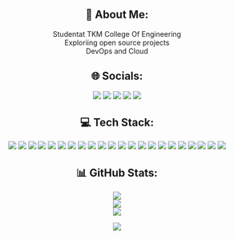 <!-- 💫 About Me: -->
<h2 align="center">💫 About Me:</h2>
<p align="center">
  Studentat TKM College Of Engineering<br>
 Exploriing open source projects<br>
  DevOps and Cloud<br>
  
</p>

<!-- 🌐 Socials: -->
<h2 align="center">🌐 Socials:</h2>
<p align="center">
  <a href="https://instagram.com/neergasm"><img src="https://img.shields.io/badge/Instagram-%23E4405F.svg?logo=Instagram&logoColor=white"/></a>
  <a href="https://linkedin.com/in/neeraj-manivarnan-91033126a"><img src="https://img.shields.io/badge/LinkedIn-%230077B5.svg?logo=linkedin&logoColor=white"/></a>
  <a href="https://medium.com/@neerajmanivarnan666"><img src="https://img.shields.io/badge/Medium-12100E?logo=medium&logoColor=white"/></a>
  <a href="https://stackoverflow.com/users/neerajmanivarnan"><img src="https://img.shields.io/badge/-Stackoverflow-FE7A16?logo=stack-overflow&logoColor=white"/></a>
  <a href="https://x.com/neergasm"><img src="https://img.shields.io/badge/X-black.svg?logo=X&logoColor=white"/></a>
</p>

<!-- 💻 Tech Stack: -->
<h2 align="center">💻 Tech Stack:</h2>
<p align="center">
  <img src="https://img.shields.io/badge/c-%2300599C.svg?style=flat&logo=c&logoColor=white"/>
  <img src="https://img.shields.io/badge/c++-%2300599C.svg?style=flat&logo=c%2B%2B&logoColor=white"/>
  <img src="https://img.shields.io/badge/css3-%231572B6.svg?style=flat&logo=css3&logoColor=white"/>
  <img src="https://img.shields.io/badge/java-%23ED8B00.svg?style=flat&logo=openjdk&logoColor=white"/>
  <img src="https://img.shields.io/badge/html5-%23E34F26.svg?style=flat&logo=html5&logoColor=white"/>
  <img src="https://img.shields.io/badge/javascript-%23323330.svg?style=flat&logo=javascript&logoColor=%23F7DF1E"/>
  <img src="https://img.shields.io/badge/python-3670A0?style=flat&logo=python&logoColor=ffdd54"/>
  <img src="https://img.shields.io/badge/shell_script-%23121011.svg?style=flat&logo=gnu-bash&logoColor=white"/>
  <img src="https://img.shields.io/badge/github%20pages-121013?style=flat&logo=github&logoColor=white"/>
  <img src="https://img.shields.io/badge/GoogleCloud-%234285F4.svg?style=flat&logo=google-cloud&logoColor=white"/>
  <img src="https://img.shields.io/badge/bootstrap-%238511FA.svg?style=flat&logo=bootstrap&logoColor=white"/>
  <img src="https://img.shields.io/badge/django-%23092E20.svg?style=flat&logo=django&logoColor=white"/>
  <img src="https://img.shields.io/badge/DJANGO-REST-ff1709?style=flat&logo=django&logoColor=white&color=ff1709&labelColor=gray"/>
  <img src="https://img.shields.io/badge/FastAPI-005571?style=flat&logo=fastapi"/>
  <img src="https://img.shields.io/badge/react-%2320232a.svg?style=flat&logo=react&logoColor=%2361DAFB"/>
  <img src="https://img.shields.io/badge/spring-%236DB33F.svg?style=flat&logo=spring&logoColor=white"/>
  <img src="https://img.shields.io/badge/Apache%20Maven-C71A36?style=flat&logo=Apache%20Maven&logoColor=white"/>
  <img src="https://img.shields.io/badge/MariaDB-003545?style=flat&logo=mariadb&logoColor=white"/>
  <img src="https://img.shields.io/badge/mysql-%2300000f.svg?style=flat&logo=mysql&logoColor=white"/>
  <img src="https://img.shields.io/badge/docker-%230db7ed.svg?style=flat&logo=docker&logoColor=white"/>
  <img src="https://img.shields.io/badge/kubernetes-%23326ce5.svg?style=flat&logo=kubernetes&logoColor=white"/>
  <img src="https://img.shields.io/badge/Postman-FF6C37?style=flat&logo=postman&logoColor=white"/>
</p>

<!-- 📊 GitHub Stats: -->
<h2 align="center">📊 GitHub Stats:</h2>
<p align="center">
  <img src="https://github-readme-stats.vercel.app/api?username=neerajmanivarnan&theme=react&hide_border=true&include_all_commits=false&count_private=false"/><br/>
  <img src="https://github-readme-streak-stats.herokuapp.com/?user=neerajmanivarnan&theme=react&hide_border=true"/><br/>
  <img src="https://github-readme-stats.vercel.app/api/top-langs/?username=neerajmanivarnan&theme=react&hide_border=true&include_all_commits=false&count_private=false&layout=compact"/>
</p>

<!-- Visitor Count -->
<p align="center">
  <a href="https://visitcount.itsvg.in">
    <img src="https://visitcount.itsvg.in/api?id=neerajmanivarnan&icon=0&color=0">
  </a>
</p>
